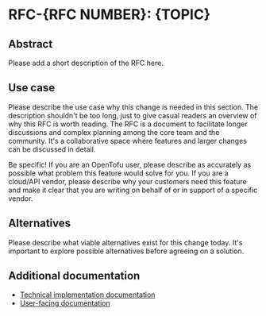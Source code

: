 <!--
Copyright (c) The OpenTofu Authors
SPDX-License-Identifier: MPL-2.0
-->

# RFC-{RFC NUMBER}: {TOPIC}

## Abstract

Please add a short description of the RFC here.

## Use case

Please describe the use case why this change is needed in this section. The description shouldn't be too long, just to give casual readers an overview of why this RFC is worth reading. The RFC is a document to facilitate longer discussions and complex planning among the core team and the community. It's a collaborative space where features and larger changes can be discussed in detail. 

Be specific! If you are an OpenTofu user, please describe as accurately as possible what problem this feature would solve for you. If you are a cloud/API vendor, please describe why your customers need this feature and make it clear that you are writing on behalf of or in support of a specific vendor.

## Alternatives

Please describe what viable alternatives exist for this change today. It's important to explore possible alternatives before agreeing on a solution.

## Additional documentation

- [Technical implementation documentation](technical-implementation.md)
- [User-facing documentation](user-documentation.md)
